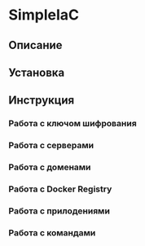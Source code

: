 # SimpleIaC

## Описание

## Установка

## Инструкция
### Работа с ключом шифрования

### Работа с серверами

### Работа с доменами

### Работа с Docker Registry

### Работа с прилодениями

### Работа с командами
